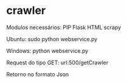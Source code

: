 # crawler

Modulos necessários:
PIP
Flask
HTML
scrapy

Ubuntu:
sudo python webservice.py

Windows:
python webservice.py

Request do tipo GET:
url:500/getCrawler

Retorno no formato Json
